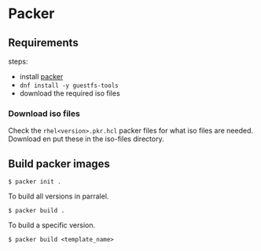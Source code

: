 # Packer

## Requirements

steps:

  - install [packer](https://www.packer.io/)
  - `dnf install -y guestfs-tools`
  - download the required iso files

### Download iso files

Check the `rhel<version>.pkr.hcl` packer files for what iso files are needed.
Download en put these in the iso-files directory.

## Build packer images

``` shell
$ packer init .
```

To build all versions in parralel.

``` shell
$ packer build .
```

To build a specific version.

``` shell
$ packer build <template_name>
```
